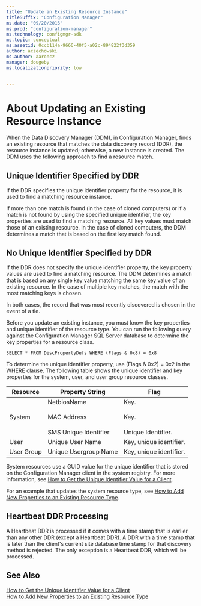 ```yaml
---
title: "Update an Existing Resource Instance"
titleSuffix: "Configuration Manager"
ms.date: "09/20/2016"
ms.prod: "configuration-manager"
ms.technology: configmgr-sdk
ms.topic: conceptual
ms.assetid: 0ccb114a-9666-40f5-a02c-894822f3d359
author: aczechowski
ms.author: aaroncz
manager: dougebyms.localizationpriority: low


---
```

# About Updating an Existing Resource Instance
When the Data Discovery Manager (DDM), in Configuration Manager, finds an existing resource that matches the data discovery record (DDR), the resource instance is updated; otherwise, a new instance is created. The DDM uses the following approach to find a resource match.  

## Unique Identifier Specified by DDR  
 If the DDR specifies the unique identifier property for the resource, it is used to find a matching resource instance.  

 If more than one match is found (in the case of cloned computers) or if a match is not found by using the specified unique identifier, the key properties are used to find a matching resource. All key values must match those of an existing resource. In the case of cloned computers, the DDM determines a match that is based on the first key match found.  

## No Unique Identifier Specified by DDR  
 If the DDR does not specify the unique identifier property, the key property values are used to find a matching resource. The DDM determines a match that is based on any single key value matching the same key value of an existing resource. In the case of multiple key matches, the match with the most matching keys is chosen.  

 In both cases, the record that was most recently discovered is chosen in the event of a tie.  

 Before you update an existing instance, you must know the key properties and unique identifier of the resource type. You can run the following query against the Configuration Manager SQL Server database to determine the key properties for a resource class.  

```  
SELECT * FROM DiscPropertyDefs WHERE (Flags & 0x8) = 0x8  
```  

 To determine the unique identifier property, use (Flags & 0x2) = 0x2 in the WHERE clause. The following table shows the unique identifier and key properties for the system, user, and user group resource classes.  

|Resource|Property String|Flag|  
|--------------|---------------------|----------|  
|System|NetbiosName<br /><br /> MAC Address<br /><br /> SMS Unique Identifier|Key.<br /><br /> Key.<br /><br /> Unique Identifier.|  
|User|Unique User Name|Key, unique identifier.|  
|User Group|Unique Usergroup Name|Key, unique identifier.|  

 System resources use a GUID value for the unique identifier that is stored on the Configuration Manager client in the system registry. For more information, see [How to Get the Unique Identifier Value for a Client](../../../../develop/core/servers/configure/how-to-get-the-unique-identifier-value-for-a-client.md).  

 For an example that updates the system resource type, see [How to Add New Properties to an Existing Resource Type](../../../../develop/core/servers/configure/how-to-add-new-properties-to-an-existing-resource-type.md).  

## Heartbeat DDR Processing  
 A Heartbeat DDR is processed if it comes with a time stamp that is earlier than any other DDR (except a Heartbeat DDR). A DDR with a time stamp that is later than the client's current site database time stamp for that discovery method is rejected. The only exception is a Heartbeat DDR, which will be processed.  

## See Also  

 [How to Get the Unique Identifier Value for a Client](../../../../develop/core/servers/configure/how-to-get-the-unique-identifier-value-for-a-client.md)   
 [How to Add New Properties to an Existing Resource Type](../../../../develop/core/servers/configure/how-to-add-new-properties-to-an-existing-resource-type.md)
